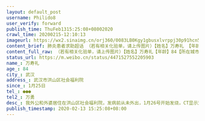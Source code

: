 ```yaml
---
layout: default_post
username: Philido8
user_verify: forward
publish_time: ThuFeb1315:25:08+08002020
crawl_time: 20200215-12:10:13
imageurl: https://wx2.sinaimg.cn/orj360/0083LB0Kgy1gbusxlvrppj30p91hcn5u.jpg,https://wx1.sinaimg.cn/orj360/0083LB0Kgy1gbusxm90cvj30p91hcqc2.jpg,https://wx1.sinaimg.cn/orj360/0083LB0Kgy1gbusy3bvm8j30p91hctjn.jpg,https://wx4.sinaimg.cn/orj360/0083LB0Kgy1gbusy40od5j30p91hc138.jpg
content_brief: 肺炎患者求助超话 （若有相关化验单，请上传图片）【姓名】万寿礼 【年龄】84【所在城市】武汉【所在小区、社区】武汉市洪山区社会福利院【患病时间】1月25日【联系方式】●●●【其他紧急联系人】万勇【病情描述】我外公和外婆居住在洪山区社会福利院，发病前从未外出，1月26号开始 ...全文
content_full_raw: （若有相关化验单，请上传图片）【姓名】万寿礼【年龄】84【所在城市】武汉【所在小区、社区】武汉市洪山区社会福利院【患病时间】1月25日【联系方式】●●●【其他紧急联系人】万勇【病情描述】我外公和外婆居住在洪山区社会福利院，发病前从未外出，1月26号开始发烧，CT显示双肺已白毛玻璃，2月3日晚被送往武汉科技大学附属天佑医院，虽已住院，但以天佑医院的医疗条件是无法长期收治我外公这样的危重症病人！急需转院！住进第二天就下了病危通知书，医生说需要立刻转至ICU或者更大的医疗体检的医院，但医院一直说ICU已满，可现两老人情况已危在旦夕！外公是一名老兵，勤勤恳恳总告诉我们不要给国家添麻烦，但是我们现在无路可走！七十多岁的外婆看见外公现在的情况，每天都受刺激已经丧失理智接近精神失常，恳请大家帮帮外公，让他能转院到能有医疗条件收治危重症病人的医院，能有生的希望！天佑医院02751228622；市防疫指挥部:82826416；
status_url: https://m.weibo.cn/status/4471527552205903
name_: 万寿礼
age_: 84
city_: 武汉
address_: 武汉市洪山区社会福利院
since_: 1月25日
tel_: ●●●
tel2_: 万勇
desc_: 我外公和外婆居住在洪山区社会福利院，发病前从未外出，1月26号开始发烧，CT显示双肺已白毛玻璃，2月3日晚被送往武汉科技大学附属天佑医院，虽已住院，但以天佑医院的医疗条件是无法长期收治我外公这样的危重症病人！急需转院！住进第二天就下了病危通知书，医生说需要立刻转至ICU或者更大的医疗体检的医院，但医院一直说ICU已满，可现两老人情况已危在旦夕！外公是一名老兵，勤勤恳恳总告诉我们不要给国家添麻烦，但是我们现在无路可走！七十多岁的外婆看见外公现在的情况，每天都受刺激已经丧失理智接近精神失常，恳请大家帮帮外公，让他能转院到能有医疗条件收治危重症病人的医院，能有生的希望！天佑医院02751228622；市防疫指挥部82826416；
publish_timestamp: 2020-02-13 15:25:08+08:00
---
```

